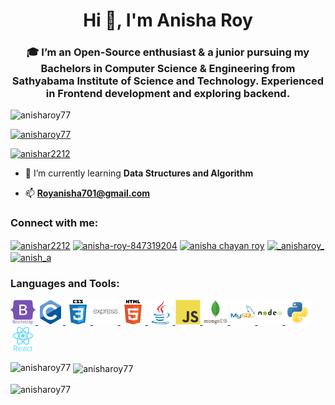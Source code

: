 <h1 align="center">Hi 👋, I'm Anisha Roy</h1>
<h3 align="center">🎓 I’m an Open-Source enthusiast & a junior pursuing my Bachelors in Computer Science & Engineering from Sathyabama Institute of Science and Technology. Experienced in Frontend development and exploring backend.</h3>

<p align="left"> <img src="https://komarev.com/ghpvc/?username=anisharoy77&label=Profile%20views&color=0e75b6&style=flat" alt="anisharoy77" /> </p>

<p align="left"> <a href="https://github.com/ryo-ma/github-profile-trophy"><img src="https://github-profile-trophy.vercel.app/?username=anisharoy77" alt="anisharoy77" /></a> </p>

<p align="left"> <a href="https://twitter.com/anishar2212" target="blank"><img src="https://img.shields.io/twitter/follow/anishar2212?logo=twitter&style=for-the-badge" alt="anishar2212" /></a> </p>

- 🌱 I’m currently learning **Data Structures and Algorithm**

- 📫 **Royanisha701@gmail.com**

<h3 align="left">Connect with me:</h3>
<p align="left">
<a href="https://twitter.com/anishar2212" target="blank"><img align="center" src="https://raw.githubusercontent.com/rahuldkjain/github-profile-readme-generator/master/src/images/icons/Social/twitter.svg" alt="anishar2212" height="30" width="40" /></a>
<a href="https://linkedin.com/in/anisha-roy-847319204" target="blank"><img align="center" src="https://raw.githubusercontent.com/rahuldkjain/github-profile-readme-generator/master/src/images/icons/Social/linked-in-alt.svg" alt="anisha-roy-847319204" height="30" width="40" /></a>
<a href="https://fb.com/anisha chayan roy" target="blank"><img align="center" src="https://raw.githubusercontent.com/rahuldkjain/github-profile-readme-generator/master/src/images/icons/Social/facebook.svg" alt="anisha chayan roy" height="30" width="40" /></a>
<a href="https://instagram.com/_anisharoy_" target="blank"><img align="center" src="https://raw.githubusercontent.com/rahuldkjain/github-profile-readme-generator/master/src/images/icons/Social/instagram.svg" alt="_anisharoy_" height="30" width="40" /></a>
<a href="https://www.leetcode.com/anish_a" target="blank"><img align="center" src="https://raw.githubusercontent.com/rahuldkjain/github-profile-readme-generator/master/src/images/icons/Social/leet-code.svg" alt="anish_a" height="30" width="40" /></a>
</p>

<h3 align="left">Languages and Tools:</h3>
<p align="left"> <a href="https://getbootstrap.com" target="_blank" rel="noreferrer"> <img src="https://raw.githubusercontent.com/devicons/devicon/master/icons/bootstrap/bootstrap-plain-wordmark.svg" alt="bootstrap" width="40" height="40"/> </a> <a href="https://www.cprogramming.com/" target="_blank" rel="noreferrer"> <img src="https://raw.githubusercontent.com/devicons/devicon/master/icons/c/c-original.svg" alt="c" width="40" height="40"/> </a> <a href="https://www.w3schools.com/css/" target="_blank" rel="noreferrer"> <img src="https://raw.githubusercontent.com/devicons/devicon/master/icons/css3/css3-original-wordmark.svg" alt="css3" width="40" height="40"/> </a> <a href="https://expressjs.com" target="_blank" rel="noreferrer"> <img src="https://raw.githubusercontent.com/devicons/devicon/master/icons/express/express-original-wordmark.svg" alt="express" width="40" height="40"/> </a> <a href="https://www.w3.org/html/" target="_blank" rel="noreferrer"> <img src="https://raw.githubusercontent.com/devicons/devicon/master/icons/html5/html5-original-wordmark.svg" alt="html5" width="40" height="40"/> </a> <a href="https://www.java.com" target="_blank" rel="noreferrer"> <img src="https://raw.githubusercontent.com/devicons/devicon/master/icons/java/java-original.svg" alt="java" width="40" height="40"/> </a> <a href="https://developer.mozilla.org/en-US/docs/Web/JavaScript" target="_blank" rel="noreferrer"> <img src="https://raw.githubusercontent.com/devicons/devicon/master/icons/javascript/javascript-original.svg" alt="javascript" width="40" height="40"/> </a> <a href="https://www.mongodb.com/" target="_blank" rel="noreferrer"> <img src="https://raw.githubusercontent.com/devicons/devicon/master/icons/mongodb/mongodb-original-wordmark.svg" alt="mongodb" width="40" height="40"/> </a> <a href="https://www.mysql.com/" target="_blank" rel="noreferrer"> <img src="https://raw.githubusercontent.com/devicons/devicon/master/icons/mysql/mysql-original-wordmark.svg" alt="mysql" width="40" height="40"/> </a> <a href="https://nodejs.org" target="_blank" rel="noreferrer"> <img src="https://raw.githubusercontent.com/devicons/devicon/master/icons/nodejs/nodejs-original-wordmark.svg" alt="nodejs" width="40" height="40"/> </a> <a href="https://www.python.org" target="_blank" rel="noreferrer"> <img src="https://raw.githubusercontent.com/devicons/devicon/master/icons/python/python-original.svg" alt="python" width="40" height="40"/> </a> <a href="https://reactjs.org/" target="_blank" rel="noreferrer"> <img src="https://raw.githubusercontent.com/devicons/devicon/master/icons/react/react-original-wordmark.svg" alt="react" width="40" height="40"/> </a> </p>

<p><img align="left" src="https://github-readme-stats.vercel.app/api/top-langs?username=anisharoy77&show_icons=true&locale=en&layout=compact" alt="anisharoy77" /></p>

<p>&nbsp;<img align="center" src="https://github-readme-stats.vercel.app/api?username=anisharoy77&show_icons=true&locale=en" alt="anisharoy77" /></p>

<p><img align="center" src="https://github-readme-streak-stats.herokuapp.com/?user=anisharoy77&" alt="anisharoy77" /></p>
